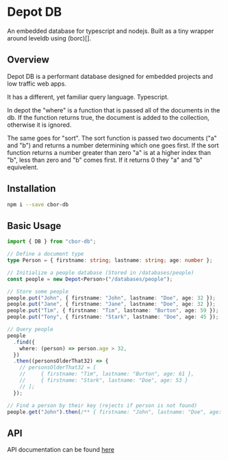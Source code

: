 # Depot DB

An embedded database for typescript and nodejs. Built as a tiny wrapper around leveldb using (borc)[].

## Overview

Depot DB is a performant database designed for embedded projects and low traffic web apps.

It has a different, yet familiar query language. Typescript.

In depot the "where" is a function that is passed all of the documents in the db.
If the function returns true, the document is added to the collection, otherwise
it is ignored.

The same goes for "sort". The sort function is passed two documents ("a" and "b") and returns
a number determining which one goes first. If the sort function returns a number greater than
zero "a" is at a higher index than "b", less than zero and "b" comes first. If it returns 0
they "a" and "b" equivelent.

## Installation

```bash
npm i --save cbor-db
```

## Basic Usage

```typescript
import { DB } from "cbor-db";

// Define a document type
type Person = { firstname: string; lastname: string; age: number };

// Initialize a people database (Stored in /databases/people)
const people = new Depot<Person>("/databases/people");

// Store some people
people.put("John", { firstname: "John", lastname: "Doe", age: 32 });
people.put("Jane", { firstname: "Jane", lastname: "Doe", age: 32 });
people.put("Tim", { firstname: "Tim", lastname: "Burton", age: 59 });
people.put("Tony", { firstname: "Stark", lastname: "Doe", age: 45 });

// Query people
people
  .find({
    where: (person) => person.age > 32,
  })
  .then((personsOlderThat32) => {
    // personsOlderThat32 = [
    //     { firstname: "Tim", lastname: "Burton", age: 61 },
    //     { firstname: "Stark", lastname: "Doe", age: 53 }
    // ];
  });

// Find a person by their key (rejects if person is not found)
people.get("John").then(/** { firstname: "John", lastname: "Doe", age: 32 } */);
```

## API

API documentation can be found [here](https://youngwerth.gitlab.io/depot)
